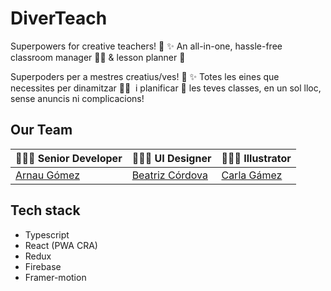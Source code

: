 # DiverTeach

Superpowers for creative teachers! 🦸 ✨ An all-in-one, hassle-free classroom manager 🧑‍🏫 & lesson planner 🧠

Superpoders per a mestres creatius/ves! 🦸 ✨ Totes les eines que necessites per dinamitzar 🧑‍🏫  i planificar 🧠 les teves classes, en un sol lloc, sense anuncis ni complicacions!

## Our Team

| 👨🏻‍💻 Senior Developer                     | 🦸🏻‍♀️ UI Designer                                                                      | 👩🏻‍🎨 Illustrator                                              |
| ---------------------------------------------------------------------- | ----------------------------------------------------------------------------------- | ----------------------------------------------------------- |
| [Arnau Gómez](https://www.linkedin.com/in/arnau-g%C3%B3mez-903b49187/) | [Beatriz Córdova](https://www.linkedin.com/in/beatriz-c%C3%B3rdoba-cruz-236080168/) | [Carla Gámez](https://www.instagram.com/carlagamezalarcon/) |

## Tech stack

- Typescript
- React (PWA CRA)
- Redux
- Firebase
- Framer-motion
